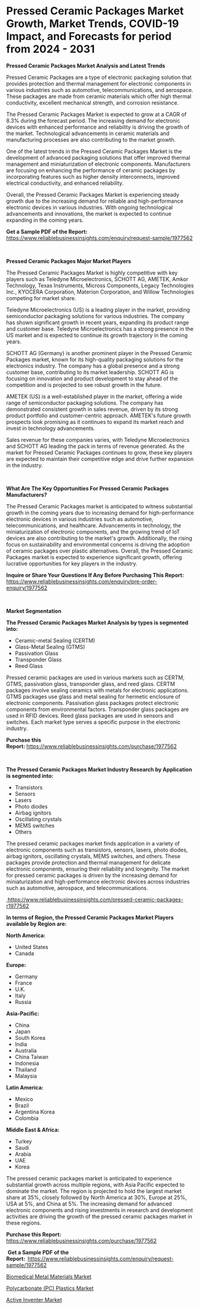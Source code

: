 <p><h1>Pressed Ceramic Packages Market Growth, Market Trends, COVID-19 Impact, and Forecasts for period from 2024 - 2031</h1></p><p><strong>Pressed Ceramic Packages Market Analysis and Latest Trends</strong></p>
<p><p>Pressed Ceramic Packages are a type of electronic packaging solution that provides protection and thermal management for electronic components in various industries such as automotive, telecommunications, and aerospace. These packages are made from ceramic materials which offer high thermal conductivity, excellent mechanical strength, and corrosion resistance.</p><p>The Pressed Ceramic Packages Market is expected to grow at a CAGR of 8.3% during the forecast period. The increasing demand for electronic devices with enhanced performance and reliability is driving the growth of the market. Technological advancements in ceramic materials and manufacturing processes are also contributing to the market growth.</p><p>One of the latest trends in the Pressed Ceramic Packages Market is the development of advanced packaging solutions that offer improved thermal management and miniaturization of electronic components. Manufacturers are focusing on enhancing the performance of ceramic packages by incorporating features such as higher density interconnects, improved electrical conductivity, and enhanced reliability.</p><p>Overall, the Pressed Ceramic Packages Market is experiencing steady growth due to the increasing demand for reliable and high-performance electronic devices in various industries. With ongoing technological advancements and innovations, the market is expected to continue expanding in the coming years.</p></p>
<p><strong>Get a Sample PDF of the Report:&nbsp;</strong> <a href="https://www.reliablebusinessinsights.com/enquiry/request-sample/1977562">https://www.reliablebusinessinsights.com/enquiry/request-sample/1977562</a></p>
<p>&nbsp;</p>
<p><strong>Pressed Ceramic Packages Major Market Players</strong></p>
<p><p>The Pressed Ceramic Packages Market is highly competitive with key players such as Teledyne Microelectronics, SCHOTT AG, AMETEK, Amkor Technology, Texas Instruments, Micross Components, Legacy Technologies Inc., KYOCERA Corporation, Materion Corporation, and Willow Technologies competing for market share. </p><p>Teledyne Microelectronics (US) is a leading player in the market, providing semiconductor packaging solutions for various industries. The company has shown significant growth in recent years, expanding its product range and customer base. Teledyne Microelectronics has a strong presence in the US market and is expected to continue its growth trajectory in the coming years.</p><p>SCHOTT AG (Germany) is another prominent player in the Pressed Ceramic Packages market, known for its high-quality packaging solutions for the electronics industry. The company has a global presence and a strong customer base, contributing to its market leadership. SCHOTT AG is focusing on innovation and product development to stay ahead of the competition and is projected to see robust growth in the future.</p><p>AMETEK (US) is a well-established player in the market, offering a wide range of semiconductor packaging solutions. The company has demonstrated consistent growth in sales revenue, driven by its strong product portfolio and customer-centric approach. AMETEK's future growth prospects look promising as it continues to expand its market reach and invest in technology advancements.</p><p>Sales revenue for these companies varies, with Teledyne Microelectronics and SCHOTT AG leading the pack in terms of revenue generated. As the market for Pressed Ceramic Packages continues to grow, these key players are expected to maintain their competitive edge and drive further expansion in the industry.</p></p>
<p>&nbsp;</p>
<p><strong>What Are The Key Opportunities For Pressed Ceramic Packages Manufacturers?</strong></p>
<p><p>The Pressed Ceramic Packages market is anticipated to witness substantial growth in the coming years due to increasing demand for high-performance electronic devices in various industries such as automotive, telecommunications, and healthcare. Advancements in technology, the miniaturization of electronic components, and the growing trend of IoT devices are also contributing to the market's growth. Additionally, the rising focus on sustainability and environmental concerns is driving the adoption of ceramic packages over plastic alternatives. Overall, the Pressed Ceramic Packages market is expected to experience significant growth, offering lucrative opportunities for key players in the industry.</p></p>
<p><strong>Inquire or Share Your Questions If Any Before Purchasing This Report:</strong> <a href="https://www.reliablebusinessinsights.com/enquiry/pre-order-enquiry/1977562">https://www.reliablebusinessinsights.com/enquiry/pre-order-enquiry/1977562</a></p>
<p>&nbsp;</p>
<p><strong>Market Segmentation</strong></p>
<p><strong>The Pressed Ceramic Packages Market Analysis by types is segmented into:</strong></p>
<p><ul><li>Ceramic-metal Sealing (CERTM)</li><li>Glass-Metal Sealing (GTMS)</li><li>Passivation Glass</li><li>Transponder Glass</li><li>Reed Glass</li></ul></p>
<p><p>Pressed ceramic packages are used in various markets such as CERTM, GTMS, passivation glass, transponder glass, and reed glass. CERTM packages involve sealing ceramics with metals for electronic applications. GTMS packages use glass and metal sealing for hermetic enclosure of electronic components. Passivation glass packages protect electronic components from environmental factors. Transponder glass packages are used in RFID devices. Reed glass packages are used in sensors and switches. Each market type serves a specific purpose in the electronic industry.</p></p>
<p><strong>Purchase this Report:&nbsp;</strong><a href="https://www.reliablebusinessinsights.com/purchase/1977562">https://www.reliablebusinessinsights.com/purchase/1977562</a></p>
<p>&nbsp;</p>
<p><strong>The Pressed Ceramic Packages Market Industry Research by Application is segmented into:</strong></p>
<p><ul><li>Transistors</li><li>Sensors</li><li>Lasers</li><li>Photo diodes</li><li>Airbag ignitors</li><li>Oscillating crystals</li><li>MEMS switches</li><li>Others</li></ul></p>
<p><p>The pressed ceramic packages market finds application in a variety of electronic components such as transistors, sensors, lasers, photo diodes, airbag ignitors, oscillating crystals, MEMS switches, and others. These packages provide protection and thermal management for delicate electronic components, ensuring their reliability and longevity. The market for pressed ceramic packages is driven by the increasing demand for miniaturization and high-performance electronic devices across industries such as automotive, aerospace, and telecommunications.</p></p>
<p><a href="https://www.reliablebusinessinsights.com/pressed-ceramic-packages-r1977562">&nbsp;https://www.reliablebusinessinsights.com/pressed-ceramic-packages-r1977562</a></p>
<p><strong>In terms of Region, the Pressed Ceramic Packages Market Players available by Region are:</strong></p>
<p>
    <p> <strong> North America: </strong>
        <ul>
            <li>United States</li>
            <li>Canada</li>
        </ul>
        </p> 
    <p> <strong> Europe: </strong>
        <ul>
            <li>Germany</li>
            <li>France</li>
            <li>U.K.</li>
            <li>Italy</li>
            <li>Russia</li>
        </ul>
        </p> 
    <p> <strong> Asia-Pacific: </strong>
        <ul>
            <li>China</li>
            <li>Japan</li>
            <li>South Korea</li>
            <li>India</li>
            <li>Australia</li>
            <li>China Taiwan</li>
            <li>Indonesia</li>
            <li>Thailand</li>
            <li>Malaysia</li>
        </ul>
        </p> 
    <p> <strong> Latin America: </strong>
        <ul>
            <li>Mexico</li>
            <li>Brazil</li>
            <li>Argentina Korea</li>
            <li>Colombia</li>
        </ul>
        </p> 
    <p> <strong> Middle East & Africa: </strong>
        <ul>
            <li>Turkey</li>
            <li>Saudi</li>
            <li>Arabia</li>
            <li>UAE</li>
            <li>Korea</li>
        </ul>
    </p>
    </p>
<p><p>The pressed ceramic packages market is anticipated to experience substantial growth across multiple regions, with Asia Pacific expected to dominate the market. The region is projected to hold the largest market share at 35%, closely followed by North America at 30%, Europe at 25%, USA at 5%, and China at 5%. The increasing demand for advanced electronic components and rising investments in research and development activities are driving the growth of the pressed ceramic packages market in these regions.</p></p>
<p><strong>Purchase this Report: </strong><a href="https://www.reliablebusinessinsights.com/purchase/1977562">https://www.reliablebusinessinsights.com/purchase/1977562</a></p>
<p>&nbsp;<strong>Get a Sample PDF of the Report:&nbsp;&nbsp;</strong><a href="https://www.reliablebusinessinsights.com/enquiry/request-sample/1977562">https://www.reliablebusinessinsights.com/enquiry/request-sample/1977562</a></p>
<p><strong></strong></p>
<p><p><a href="https://github.com/wrwgzwbr35/Market-Research-Report-List-1/blob/main/biomedical-metal-materials-market.md">Biomedical Metal Materials Market</a></p><p><a href="https://github.com/mdhefjumiah/Market-Research-Report-List-1/blob/main/polycarbonate-pc-plastics-market.md">Polycarbonate (PC) Plastics Market</a></p><p><a href="https://view.publitas.com/reportprime-1/active-inventer-market-growth-outlook-from-2024-to-2031-and-it-is-projecting-at-7-8-cagr-with-markets-trends-analysis-by-application-regional-outlook-and-revenue/">Active Inventer Market</a></p></p>